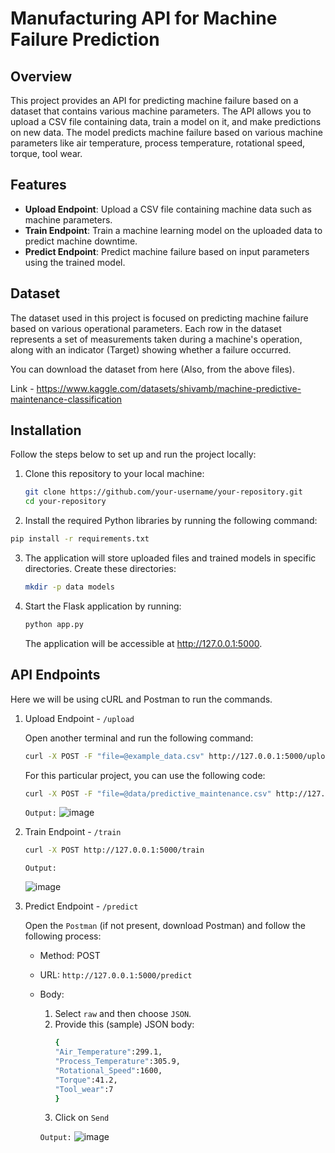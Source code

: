 # Manufacturing API for Machine Failure Prediction

## Overview
This project provides an API for predicting machine failure based on a dataset that contains various machine parameters. The API allows you to upload a CSV file containing data, train a model on it, and make predictions on new data. The model predicts machine failure based on various machine parameters like air temperature, process temperature, rotational speed, torque, tool wear.

## Features

- **Upload Endpoint**: Upload a CSV file containing machine data such as machine parameters.
- **Train Endpoint**: Train a machine learning model on the uploaded data to predict machine downtime.
- **Predict Endpoint**: Predict machine failure based on input parameters using the trained model.

## Dataset

The dataset used in this project is focused on predicting machine failure based on various operational parameters. Each row in the dataset represents a set of measurements taken during a machine's operation, along with an indicator (Target) showing whether a failure occurred.

You can download the dataset from here (Also, from the above files).

Link - https://www.kaggle.com/datasets/shivamb/machine-predictive-maintenance-classification

## Installation

Follow the steps below to set up and run the project locally:

1. Clone this repository to your local machine:

   ```bash
   git clone https://github.com/your-username/your-repository.git
   cd your-repository
   ```
2. Install the required Python libraries by running the following command:

  ```bash
  pip install -r requirements.txt
  ```
3. The application will store uploaded files and trained models in specific directories. Create these directories:

   ```bash
   mkdir -p data models
   ```
4. Start the Flask application by running:

   ```bash
   python app.py
   ```
   The application will be accessible at http://127.0.0.1:5000.

## API Endpoints

Here we will be using cURL and Postman to run the commands.

1. Upload Endpoint - `/upload`
   
   Open another terminal and run the following command:
   ```bash
   curl -X POST -F "file=@example_data.csv" http://127.0.0.1:5000/upload
   ```
   For this particular project, you can use the following code:
   ```bash
   curl -X POST -F "file=@data/predictive_maintenance.csv" http://127.0.0.1:5000/upload
   ```
   `Output:`
   ![image](https://github.com/user-attachments/assets/63fe132f-c32c-489a-88bb-d0692fb62e39)

2. Train Endpoint - `/train`
   ```bash
   curl -X POST http://127.0.0.1:5000/train
   ```
   `Output:`
   
   ![image](https://github.com/user-attachments/assets/9dfa1377-6130-40bc-aa4c-0f339e13e116)

4. Predict Endpoint - `/predict`

   Open the `Postman` (if not present, download Postman) and follow the following process:
   - Method: POST
   - URL: `http://127.0.0.1:5000/predict`
   - Body:
       1. Select `raw` and then choose `JSON`.
       2. Provide this (sample) JSON body:
          ```bash
          {
          "Air_Temperature":299.1,
          "Process_Temperature":305.9, 
          "Rotational_Speed":1600,
          "Torque":41.2,
          "Tool_wear":7
          }
          ```
       3. Click on `Send`
     
     `Output:`
     ![image](https://github.com/user-attachments/assets/f52b5ce9-e9eb-46e7-8105-290df1db885e)

    
